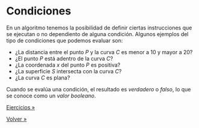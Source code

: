 # Condiciones

En un algoritmo tenemos la posibilidad de definir ciertas instrucciones
que se ejecutan o no dependiento de alguna condición.
Algunos ejemplos del tipo de condiciones que podemos evaluar son:

- ¿La distancia entre el punto $P$ y la curva $C$ es menor a 10 y mayor a 20?
- ¿El punto $P$ está adentro de la curva $C$?
- ¿La coordenada $x$ del punto $P$ es positiva?
- ¿La superficie $S$ intersecta con la curva $C$?
- ¿La curva $C$ es plana?

Cuando se evalúa una condición, el resultado es _verdadero_ o _falso_,
lo que se conoce como un _valor booleano_.

[Ejercicios »](./ejercicios)

[Volver »](..)
